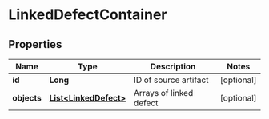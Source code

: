 
# LinkedDefectContainer

## Properties
Name | Type | Description | Notes
------------ | ------------- | ------------- | -------------
**id** | **Long** | ID of source artifact |  [optional]
**objects** | [**List&lt;LinkedDefect&gt;**](LinkedDefect.md) | Arrays of linked defect |  [optional]



